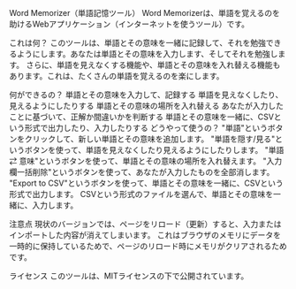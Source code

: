 Word Memorizer（単語記憶ツール）
Word Memorizerは、単語を覚えるのを助けるWebアプリケーション（インターネットを使うツール）です。

これは何？
このツールは、単語とその意味を一緒に記録して、それを勉強できるようにします。あなたは単語とその意味を入力します、そしてそれを勉強します。
さらに、単語を見えなくする機能や、単語とその意味を入れ替える機能もあります。これは、たくさんの単語を覚えるのを楽にします。

何ができるの？
単語とその意味を入力して、記録する
単語を見えなくしたり、見えるようにしたりする
単語とその意味の場所を入れ替える
あなたが入力したことに基づいて、正解か間違いかを判断する
単語とその意味を一緒に、CSVという形式で出力したり、入力したりする
どうやって使うの？
"単語"というボタンをクリックして、新しい単語とその意味を追加します。
"単語を隠す/見る"というボタンを使って、単語を見えなくしたり見えるようにしたりします。
"単語 ⇄ 意味"というボタンを使って、単語とその意味の場所を入れ替えます。
"入力欄一括削除"というボタンを使って、あなたが入力したものを全部消します。
"Export to CSV"というボタンを使って、単語とその意味を一緒に、CSVという形式で出力します。
CSVという形式のファイルを選んで、単語とその意味を一緒に、入力します。

注意点
現状のバージョンでは、ページをリロード（更新）すると、入力またはインポートした内容が消えてしまいます。
これはブラウザのメモリにデータを一時的に保持しているためで、ページのリロード時にメモリがクリアされるためです。

ライセンス
このツールは、MITライセンスの下で公開されています。
